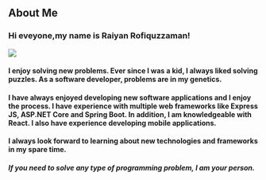 ## About Me
### Hi eveyone,my name is Raiyan Rofiquzzaman!
![](https://komarev.com/ghpvc/?username=your-github-username&color=brightgreen)
#### I enjoy solving new problems. Ever since I was a kid, I always liked solving puzzles. As a software  developer, problems are in my genetics.

#### I have always enjoyed developing new software applications and I enjoy the process. I have experience with multiple web frameworks like Express JS, ASP.NET Core and Spring Boot. In addition, I am knowledgeable with React. I also have experience developing mobile applications.

#### I always look forward to learning about new technologies and frameworks in my spare time.

##### If you need to solve any type of programming problem, I am your person.